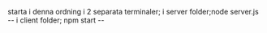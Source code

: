starta i denna ordning i 2 separata terminaler; i server folder;node server.js -- i client folder; npm start --
